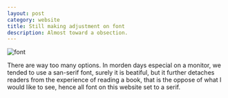 ```yaml
---
layout: post
category: website 
title: Still making adjustment on font
description: Almost toward a obsection.
---
```


![font](https://images.unsplash.com/photo-1511548774318-563182fe8d03)

There are way too many options.
In morden days especial on a monitor, we tended to use a san-serif font, surely it is beatiful, but it further detaches readers from the experience of reading a book, that is the oppose of what I would like to see, hence all font on this website set to a serif.